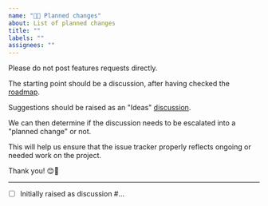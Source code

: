 ```yaml
---
name: "🙋🏽 Planned changes"
about: List of planned changes
title: ""
labels: ""
assignees: ""
---
```


Please do not post features requests directly.

The starting point should be a discussion, after having checked the [roadmap](https://doc.libsodium.org/roadmap).

Suggestions should be raised as an "Ideas" [discussion](https://github.com/jedisct1/libsodium/discussions/).

We can then determine if the discussion needs to be escalated into a "planned change" or not.

This will help us ensure that the issue tracker properly reflects ongoing or needed work on the project.

Thank you! 😊🙏

---

- [ ] Initially raised as discussion #...
